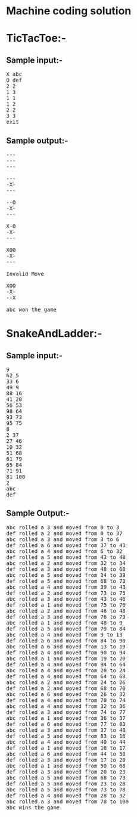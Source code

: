 # Machine coding solution

#  TicTacToe:-
## Sample input:-
<pre>
X abc
O def
2 2
1 3
1 1
1 2
2 2
3 3
exit
</pre>
## Sample output:-
<pre>
---
---
---

---
-X-
---

--O
-X-
---

X-O
-X-
---

XOO
-X-
---

Invalid Move

XOO
-X-
--X

abc won the game
</pre>
#  SnakeAndLadder:-
## Sample input:-
<pre>
9
62 5
33 6
49 9
88 16
41 20
56 53
98 64
93 73
95 75
8
2 37
27 46
10 32
51 68
61 79
65 84
71 91
81 100
2
abc
def
</pre>
## Sample Output:-
<pre>
abc rolled a 3 and moved from 0 to 3
def rolled a 2 and moved from 0 to 37
abc rolled a 3 and moved from 3 to 6
def rolled a 6 and moved from 37 to 43
abc rolled a 4 and moved from 6 to 32
def rolled a 5 and moved from 43 to 48
abc rolled a 2 and moved from 32 to 34
def rolled a 3 and moved from 48 to 68
abc rolled a 5 and moved from 34 to 39
def rolled a 5 and moved from 68 to 73
abc rolled a 4 and moved from 39 to 43
def rolled a 2 and moved from 73 to 75
abc rolled a 3 and moved from 43 to 46
def rolled a 1 and moved from 75 to 76
abc rolled a 2 and moved from 46 to 48
def rolled a 3 and moved from 76 to 79
abc rolled a 1 and moved from 48 to 9
def rolled a 5 and moved from 79 to 84
abc rolled a 4 and moved from 9 to 13
def rolled a 6 and moved from 84 to 90
abc rolled a 6 and moved from 13 to 19
def rolled a 4 and moved from 90 to 94
abc rolled a 1 and moved from 19 to 20
def rolled a 4 and moved from 94 to 64
abc rolled a 4 and moved from 20 to 24
def rolled a 4 and moved from 64 to 68
abc rolled a 2 and moved from 24 to 26
def rolled a 2 and moved from 68 to 70
abc rolled a 6 and moved from 26 to 32
def rolled a 4 and moved from 70 to 74
abc rolled a 4 and moved from 32 to 36
def rolled a 3 and moved from 74 to 77
abc rolled a 1 and moved from 36 to 37
def rolled a 6 and moved from 77 to 83
abc rolled a 3 and moved from 37 to 40
def rolled a 5 and moved from 83 to 16
abc rolled a 4 and moved from 40 to 44
def rolled a 1 and moved from 16 to 17
abc rolled a 6 and moved from 44 to 50
def rolled a 3 and moved from 17 to 20
abc rolled a 1 and moved from 50 to 68
def rolled a 3 and moved from 20 to 23
abc rolled a 5 and moved from 68 to 73
def rolled a 5 and moved from 23 to 28
abc rolled a 5 and moved from 73 to 78
def rolled a 4 and moved from 28 to 32
abc rolled a 3 and moved from 78 to 100
abc wins the game
</pre>
